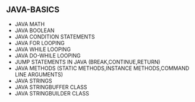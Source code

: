 ## JAVA-BASICS
* JAVA MATH      
* JAVA BOOLEAN   
* JAVA CONDITION STATEMENTS  
* JAVA FOR LOOPING       
* JAVA WHILE LOOPING     
* JAVA DO-WHILE LOOPING  
* JUMP STATEMENTS IN JAVA (BREAK,CONTINUE,RETURN)   
* JAVA METHODS (STATIC METHODS,INSTANCE METHODS,COMMAND LINE ARGUMENTS)
* JAVA STRINGS    
* JAVA STRINGBUFFER CLASS
* JAVA STRINGBUILDER CLASS
        
   
  
